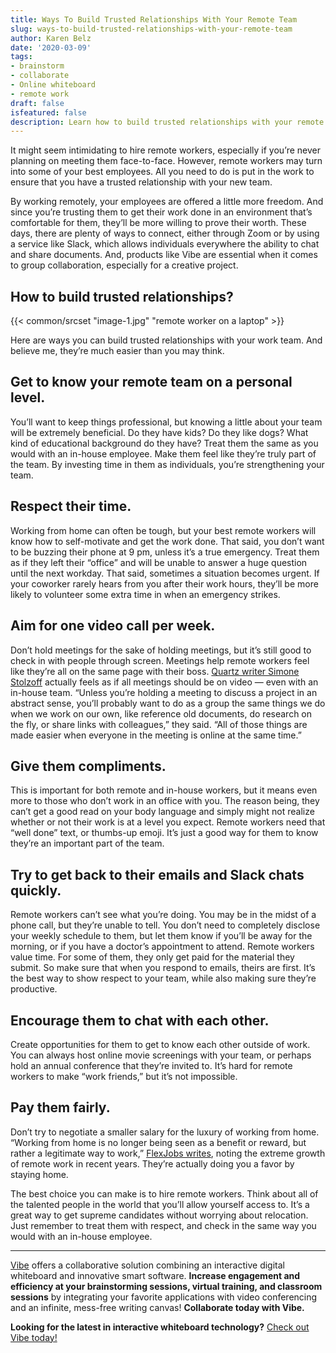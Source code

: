 ```yaml
---
title: Ways To Build Trusted Relationships With Your Remote Team
slug: ways-to-build-trusted-relationships-with-your-remote-team
author: Karen Belz
date: '2020-03-09'
tags:
- brainstorm
- collaborate
- Online whiteboard
- remote work
draft: false
isfeatured: false
description: Learn how to build trusted relationships with your remote team using these strategies.
---
```


It might seem intimidating to hire remote workers, especially if you’re never planning on meeting them face-to-face. However, remote workers may turn into some of your best employees. All you need to do is put in the work to ensure that you have a trusted relationship with your new team.

By working remotely, your employees are offered a little more freedom. And since you’re trusting them to get their work done in an environment that’s comfortable for them, they’ll be more willing to prove their worth. These days, there are plenty of ways to connect, either through Zoom or by using a service like Slack, which allows individuals everywhere the ability to chat and share documents. And, products like Vibe are essential when it comes to group collaboration, especially for a creative project.

## How to build trusted relationships?

{{< common/srcset "image-1.jpg" "remote worker on a laptop" >}}

Here are ways you can build trusted relationships with your work team. And believe me, they’re much easier than you may think.

## Get to know your remote team on a personal level.

You’ll want to keep things professional, but knowing a little about your team will be extremely beneficial. Do they have kids? Do they like dogs? What kind of educational background do they have? Treat them the same as you would with an in-house employee. Make them feel like they’re truly part of the team. By investing time in them as individuals, you’re strengthening your team. 

## Respect their time.

Working from home can often be tough, but your best remote workers will know how to self-motivate and get the work done. That said, you don’t want to be buzzing their phone at 9 pm, unless it’s a true emergency. Treat them as if they left their “office” and will be unable to answer a huge question until the next workday. That said, sometimes a situation becomes urgent. If your coworker rarely hears from you after their work hours, they’ll be more likely to volunteer some extra time in when an emergency strikes. 

## Aim for one video call per week.

Don’t hold meetings for the sake of holding meetings, but it’s still good to check in with people through screen. Meetings help remote workers feel like they’re all on the same page with their boss. [Quartz writer Simone Stolzoff](https://qz.com/work/1421523/why-all-work-meetings-should-be-via-video-call/) actually feels as if all meetings should be on video — even with an in-house team. “Unless you’re holding a meeting to discuss a project in an abstract sense, you’ll probably want to do as a group the same things we do when we work on our own, like reference old documents, do research on the fly, or share links with colleagues,” they said. “All of those things are made easier when everyone in the meeting is online at the same time.”

## Give them compliments.

This is important for both remote and in-house workers, but it means even more to those who don’t work in an office with you. The reason being, they can’t get a good read on your body language and simply might not realize whether or not their work is at a level you expect. Remote workers need that “well done” text, or thumbs-up emoji. It’s just a good way for them to know they’re an important part of the team. 

## Try to get back to their emails and Slack chats quickly.

Remote workers can’t see what you’re doing. You may be in the midst of a phone call, but they’re unable to tell. You don’t need to completely disclose your weekly schedule to them, but let them know if you’ll be away for the morning, or if you have a doctor’s appointment to attend. Remote workers value time. For some of them, they only get paid for the material they submit. So make sure that when you respond to emails, theirs are first. It’s the best way to show respect to your team, while also making sure they’re productive. 

## Encourage them to chat with each other.

Create opportunities for them to get to know each other outside of work. You can always host online movie screenings with your team, or perhaps hold an annual conference that they’re invited to. It’s hard for remote workers to make “work friends,” but it’s not impossible. 

## Pay them fairly.

Don’t try to negotiate a smaller salary for the luxury of working from home. “Working from home is no longer being seen as a benefit or reward, but rather a legitimate way to work,” [FlexJobs writes](https://www.flexjobs.com/blog/post/do-remote-jobs-really-pay-less-v2/), noting the extreme growth of remote work in recent years. They’re actually doing you a favor by staying home. 

The best choice you can make is to hire remote workers. Think about all of the talented people in the world that you’ll allow yourself access to. It’s a great way to get supreme candidates without worrying about relocation. Just remember to treat them with respect, and check in the same way you would with an in-house employee. 



---

[Vibe](https://vibe.us/) offers a collaborative solution combining an interactive digital whiteboard and innovative smart software. **Increase engagement and efficiency at your brainstorming sessions, virtual training, and classroom sessions** by integrating your favorite applications with video conferencing and an infinite, mess-free writing canvas! **Collaborate today with Vibe.**

**Looking for the latest in interactive whiteboard technology?** [Check out Vibe today!](https://vibe.us/order/)
